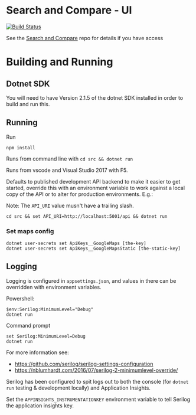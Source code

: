 # Search and Compare - UI

[![Build Status](https://travis-ci.com/DFE-Digital/search-and-compare-ui.svg?token=3fqqELBNRC5ecwar1xHq&branch=master)](https://travis-ci.com/DFE-Digital/search-and-compare-ui)

See the [Search and Compare](https://github.com/DFE-Digital/search-and-compare) repo for details if you have access

# Building and Running

## Dotnet SDK
You will need to have Version 2.1.5 of the dotnet SDK installed in order to build and run this.

## Running
Run

    npm install

Runs from command line with `cd src && dotnet run`

Runs from vscode and Visual Studio 2017 with F5.

Defaults to published development API backend to make it easier to get started, override this with an environment variable to work against a local copy of the API or to alter for production environments. E.g.:

Note: The `API_URI` value musn't have a trailing slash.

    cd src && set API_URI=http://localhost:5001/api && dotnet run

### Set maps config

    dotnet user-secrets set ApiKeys__GoogleMaps [the-key]
    dotnet user-secrets set ApiKeys__GoogleMapsStatic [the-static-key]

## Logging

Logging is configured in `appsettings.json`, and values in there can be overridden with environment variables.

Powershell:

    $env:Serilog:MinimumLevel="Debug"
    dotnet run

Command prompt

    set Serilog:MinimumLevel=Debug
    dotnet run

For more information see:

* https://github.com/serilog/serilog-settings-configuration
* https://nblumhardt.com/2016/07/serilog-2-minimumlevel-override/

Serilog has been configured to spit logs out to both the console
(for `dotnet run` testing & development locally) and Application Insights.

Set the `APPINSIGHTS_INSTRUMENTATIONKEY` environment variable to tell Serilog the application insights key.
